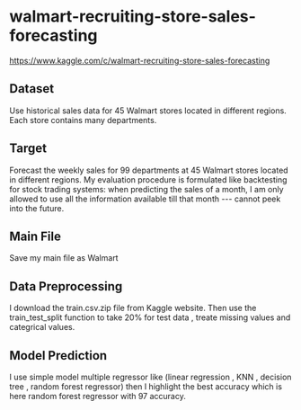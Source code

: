 # walmart-recruiting-store-sales-forecasting

https://www.kaggle.com/c/walmart-recruiting-store-sales-forecasting

## Dataset

Use historical sales data for 45 Walmart stores located in different regions. Each store contains many departments.

## Target

Forecast the weekly sales for 99 departments at 45 Walmart stores located in different regions. My evaluation procedure is formulated like backtesting for stock trading systems: when predicting the sales of a month, I am only allowed to use all the information available till that month --- cannot peek into the future.

## Main File

Save my main file as Walmart

## Data Preprocessing

I download the train.csv.zip file from Kaggle website. Then use the train_test_split function to take 20% for test data , treate missing values and categrical values.

## Model Prediction

I use simple model multiple regressor like (linear regression , KNN , decision tree , random forest regressor) then I highlight the best accuracy which is here random forest regressor with 97 accuracy.
